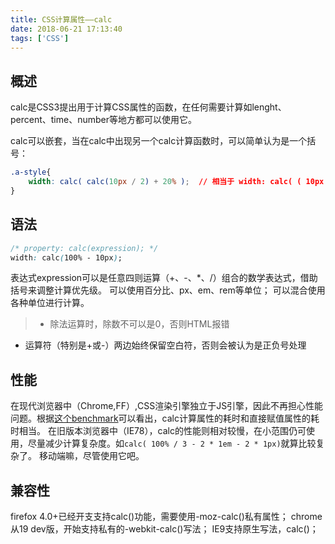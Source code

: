 ```yaml
---
title: CSS计算属性——calc
date: 2018-06-21 17:13:40
tags: ['CSS']
---
```


## 概述
calc是CSS3提出用于计算CSS属性的函数，在任何需要计算如lenght、percent、time、number等地方都可以使用它。

calc可以嵌套，当在calc中出现另一个calc计算函数时，可以简单认为是一个括号：
```css
.a-style{
    width: calc( calc(10px / 2) + 20% );  // 相当于 width: calc( ( 10px / 2 ) + 20% );
}
```

## 语法
```css
/* property: calc(expression); */
width: calc(100% - 10px);
```
表达式expression可以是任意四则运算（+、-、*、/）组合的数学表达式，借助括号来调整计算优先级。
可以使用百分比、px、em、rem等单位；
可以混合使用各种单位进行计算。

> * 除法运算时，除数不可以是0，否则HTML报错
* 运算符（特别是+或-）两边始终保留空白符，否则会被认为是正负号处理

## 性能
在现代浏览器中（Chrome,FF）,CSS渲染引擎独立于JS引擎，因此不再担心性能问题。根据[这个benchmark](https://jsperf.com/css-calc-benchmarking)可以看出，calc计算属性的耗时和直接赋值属性的耗时相当。
在旧版本浏览器中（IE78），calc的性能则相对较慢，在小范围仍可使用，尽量减少计算复杂度。如`calc( 100% / 3 - 2 * 1em - 2 * 1px)`就算比较复杂了。
移动端嘛，尽管使用它吧。

## 兼容性
firefox 4.0+已经开支支持calc()功能，需要使用-moz-calc()私有属性；
chrome从19 dev版，开始支持私有的-webkit-calc()写法；
IE9支持原生写法，calc()；

